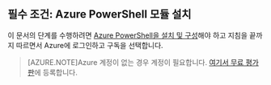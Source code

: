 ## 필수 조건: Azure PowerShell 모듈 설치
이 문서의 단계를 수행하려면 [Azure PowerShell을 설치 및 구성](powershell-install-configure.md)해야 하고 지침을 끝까지 따르면서 Azure에 로그인하고 구독을 선택합니다.

> [AZURE.NOTE]Azure 계정이 없는 경우 계정이 필요합니다. [여기서 무료 평가판](sign-up-organization.md)에 등록합니다.

<!---HONumber=Oct15_HO2-->